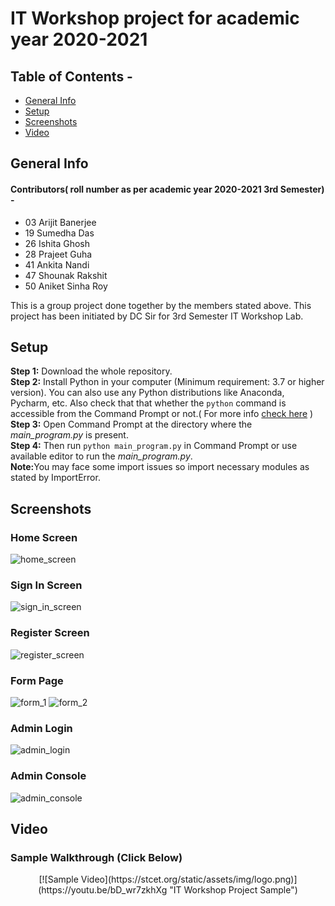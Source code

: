 
# IT Workshop project for academic year 2020-2021
## Table of Contents -
 - [General Info](#General-Info)
 - [Setup](#Setup)
 - [Screenshots](#Screenshots)
 - [Video](#Video)
 
## General Info
#### Contributors( roll number as per academic year 2020-2021 3rd Semester) - 
<ul>
 <li> 03 Arijit Banerjee</li>
 <li> 19 Sumedha Das</li>
 <li> 26 Ishita Ghosh</li>
 <li> 28 Prajeet Guha</li>
 <li> 41 Ankita Nandi</li>
 <li> 47 Shounak Rakshit</li>
 <li> 50 Aniket Sinha Roy</li>
</ul>

This is a group project done together by the members stated above. This project has been initiated by DC Sir for 3rd Semester IT Workshop Lab.

## Setup
<b>Step 1:</b> Download the whole repository.<br/>
<b>Step 2:</b> Install Python in your computer (Minimum requirement: 3.7 or higher version). You can also use any Python distributions like Anaconda, Pycharm, etc. Also check that that whether the `python` command is accessible from the Command Prompt or not.( For more info [check here](https://www.tutorialspoint.com/python/python_environment.htm) )<br/>
<b>Step 3:</b> Open Command Prompt at the directory where the <i>main_program.py</i> is present.<br/>
<b>Step 4:</b> Then run  `python main_program.py` in Command Prompt or use available editor to run the <i>main_program.py</i>.<br/>
<b>Note:</b>You may face some import issues so import necessary modules as stated by ImportError.
## Screenshots
### Home Screen
![home_screen](https://user-images.githubusercontent.com/58776463/113732098-ec08b380-9716-11eb-8377-39a4142f6e60.jpg)
### Sign In Screen
![sign_in_screen](https://user-images.githubusercontent.com/58776463/113732144-f62ab200-9716-11eb-8ee7-58e4e313c532.jpg)
### Register Screen
![register_screen](https://user-images.githubusercontent.com/58776463/113732167-fb87fc80-9716-11eb-8621-a0beacebca3d.jpg)
### Form Page
![form_1](https://user-images.githubusercontent.com/58776463/114164691-38d3d080-9949-11eb-90b5-59d27eb51e4c.jpg)
![form_2](https://user-images.githubusercontent.com/58776463/114164711-3ec9b180-9949-11eb-92ef-89ca6395d59b.jpg)
### Admin Login
![admin_login](https://user-images.githubusercontent.com/58776463/113732255-0f336300-9717-11eb-96a5-b5e73acb5640.jpg)
### Admin Console
![admin_console](https://user-images.githubusercontent.com/58776463/113732291-19556180-9717-11eb-98c5-dfc72be034ea.jpg)

## Video
### Sample Walkthrough (Click Below)
<div align='center'>[![Sample Video](https://stcet.org/static/assets/img/logo.png)](https://youtu.be/bD_wr7zkhXg "IT Workshop Project Sample")</div>
